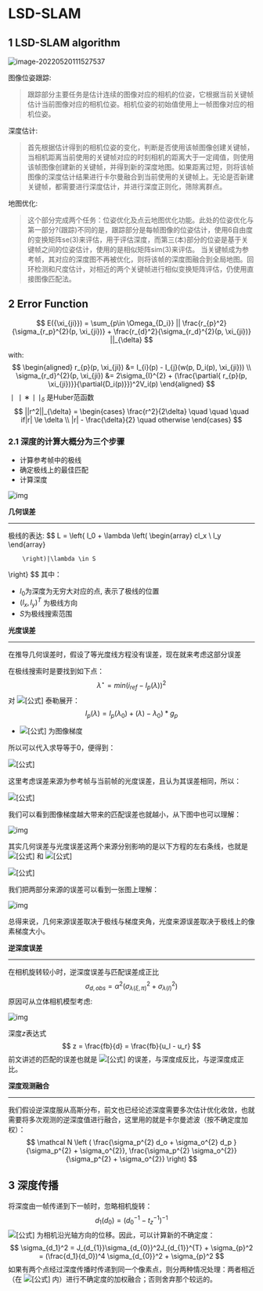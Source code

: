 # LSD-SLAM

## 1 LSD-SLAM algorithm

![image-20220520111527537](/home/quan/.config/Typora/typora-user-images/image-20220520111527537.png)

图像位姿跟踪:

>  跟踪部分主要任务是估计连续的图像对应的相机的位姿，它根据当前关键帧估计当前图像对应的相机位姿。相机位姿的初始值使用上一帧图像对应的相机位姿。	

深度估计:

>  首先根据估计得到的相机位姿的变化，判断是否使用该帧图像创建关键帧，当相机距离当前使用的关键帧对应的时刻相机的距离大于一定阈值，则使用该帧图像创建新的关键帧，并得到新的深度地图。如果距离过短，则将该帧图像的深度估计结果进行卡尔曼融合到当前使用的关键帧上。无论是否新建关键帧，都需要进行深度估计，并进行深度正则化，筛除离群点。

地图优化:

> 这个部分完成两个任务：位姿优化及点云地图优化功能。此处的位姿优化与第一部分?(跟踪)不同的是，跟踪部分是每帧图像的位姿估计，使用6自由度的变换矩阵se(3)来评估，用于评估深度，而第三(本)部分的位姿是基于关键帧之间的位姿估计，使用的是相似矩阵sim(3)来评估。
> 当关键帧成为参考帧，其对应的深度图不再被优化，则将该帧的深度图融合到全局地图。回环检测和尺度估计，对相近的两个关键帧进行相似变换矩阵评估，仍使用直接图像匹配法。

## 2 Error Function

$$
E({\xi_{ji}}) = \sum_{p\in \Omega_{D_i}} ||  \frac{r_{p}^2}{\sigma_{r_p}^{2}(p, \xi_{ji})} + \frac{r_{d}^2}{\sigma_{r_d}^{2}(p, \xi_{ji})}  ||_{\delta}
$$

with:
$$
\begin{aligned}
    r_{p}(p, \xi_{ji}) &= I_{i}(p) - I_{j}(w(p, D_i(p), \xi_{ji})) \\
    \sigma_{r_d}^{2}(p, \xi_{ji}) &= 2\sigma_{I}^{2} + (\frac{\partial{ r_{p}(p, \xi_{ji})}}{\partial{D_i(p)}})^2V_i(p)
\end{aligned}
$$
$∣∣ ∗ ∣∣_δ$ 是Huber范函数
$$
||r^2||_{\delta} =
\begin{cases}
	\frac{r^2}{2\delta} 		\quad \quad  \quad if|r| \le \delta \\
	|r| - \frac{\delta}{2}		\quad 	otherwise
\end{cases}
$$


### 2.1 深度的计算大概分为三个步骤

* 计算参考帧中的极线
* 确定极线上的最佳匹配
* 计算深度



![img](https://pic4.zhimg.com/v2-7ddd2b8de8ef9829ed9d77b65cc8f09f_b.jpg)

**几何误差**

----

极线的表达:
$$
L = \left\{ 
	l_0 + 
	\lambda 
		\left( 
		\begin{array} 
			cl_x \\ 
			l_y 
		\end{array}
	
		\right)|\lambda \in S
\right\}
$$
其中：

* $l_0$为深度为无穷大对应的点, 表示了极线的位置
* $(l_x, l_y)^T$ 为极线方向
* $S$为极线搜索范围



**光度误差**

----

在推导几何误差时，假设了等光度线方程没有误差，现在就来考虑这部分误差

在极线搜索时是要找到如下点：
$$
\lambda^{\star} =min (i_{ref} - I_{p}(\lambda))^2
$$
对 ![[公式]](https://www.zhihu.com/equation?tex=I_p%28%5Clambda%29) 泰勒展开：
$$
I_{p}(\lambda) = I_{p}(\lambda_{0}) + (\lambda) - \lambda_{0}) \ast g_p
$$

* ![[公式]](https://www.zhihu.com/equation?tex=g_p) 为图像梯度

所以可以代入求导等于0，便得到：

![[公式]](https://www.zhihu.com/equation?tex=%5Clambda+%5E+%7B+%2A+%7D+%28+I+%29+%3D+%5Clambda+_+%7B+0+%7D+%2B+%5Cleft%28+i+_+%7B+%5Ctext+%7B+ref+%7D+%7D+-+I+_+%7B+p+%7D+%5Cleft%28+%5Clambda+_+%7B+0+%7D+%5Cright%29+%5Cright%29+g+_+%7B+p+%7D+%5E+%7B+-+1+%7D%5C%5C)

这里考虑误差来源为参考帧与当前帧的光度误差，且认为其误差相同，所以：

![[公式]](https://www.zhihu.com/equation?tex=%5Csigma+_+%7B+%5Clambda+%28+I+%29+%7D+%5E+%7B+2+%7D+%3D+J+_+%7B+%5Clambda+%5E+%7B+%2A+%7D+%28+I+%29+%7D+%5Cleft%28+%5Cbegin%7Barray%7D+%7B+c+c+%7D+%7B+%5Csigma+_+%7B+i+%7D+%5E+%7B+2+%7D+%7D+%26+%7B+0+%7D+%5C%5C+%7B+0+%7D+%26+%7B+%5Csigma+_+%7B+i+%7D+%5E+%7B+2+%7D+%7D+%5Cend%7Barray%7D+%5Cright%29+J+_+%7B+%5Clambda+%5E+%7B+%2A+%7D+%28+I+%29+%7D+%3D+%5Cfrac+%7B+2+%5Csigma+_+%7B+i+%7D+%5E+%7B+2+%7D+%7D+%7B+g+_+%7B+p+%7D+%5E+%7B+2+%7D+%7D%5C%5C)

我们可以看到图像梯度越大带来的匹配误差也就越小，从下图中也可以理解：

![img](https://pic2.zhimg.com/v2-7a38290f5712f51fe23fab3a2dcac729_b.jpg)

其实几何误差与光度误差这两个来源分别影响的是以下方程的左右条线，也就是 ![[公式]](https://www.zhihu.com/equation?tex=l_0) 和 ![[公式]](https://www.zhihu.com/equation?tex=g_0)

![[公式]](https://www.zhihu.com/equation?tex=l+_+%7B+0+%7D+%2B+%5Clambda+%5E+%7B+%2A+%7D+%5Cleft%28+%5Cbegin%7Barray%7D+%7B+c+%7D+%7B+l+_+%7B+x+%7D+%7D+%5C%5C+%7B+l+_+%7B+y+%7D+%7D+%5Cend%7Barray%7D+%5Cright%29+%5Cstackrel+%7B+%21+%7D+%7B+%3D+%7D+g+_+%7B+0+%7D+%2B+%5Cgamma+%5Cleft%28+%5Cbegin%7Barray%7D+%7B+c+%7D+%7B+-+g+_+%7B+y+%7D+%7D+%5C%5C+%7B+g+_+%7B+x+%7D+%7D+%5Cend%7Barray%7D+%5Cright%29+%2C+%5Cquad+%5Cgamma+%5Cin+%5Cmathbb+%7B+R+%7D%5C%5C)

我们把两部分来源的误差可以看到一张图上理解：

![img](https://pic1.zhimg.com/v2-5c0392806d801e0af63fb34b3b4b5b20_b.jpg)

总得来说，几何来源误差取决于极线与梯度夹角，光度来源误差取决于极线上的像素梯度大小。



**逆深度误差**

----

在相机旋转较小时，逆深度误差与匹配误差成正比
$$
\sigma_{d, obs} = \alpha^2(\sigma_{\lambda(\xi,\pi)}^2 + \sigma_{\lambda(I)}^2)
$$
原因可从立体相机模型考虑:

![img](https://pic4.zhimg.com/v2-2175733e8f04a4a482956aa923c3a06b_b.jpg)

深度$z$表达式
$$
z = \frac{fb}{d} = \frac{fb}{u_l - u_r}
$$
前文讲述的匹配的误差也就是 ![[公式]](https://www.zhihu.com/equation?tex=d) 的误差，与深度成反比，与逆深度成正比。



**深度观测融合**

----

我们假设逆深度服从高斯分布，前文也已经论述深度需要多次估计优化收敛，也就需要将多次观测的逆深度值进行融合，这里用的就是卡尔曼滤波（按不确定度加权）：
$$
\mathcal N
\left (
\frac{\sigma_p^{2} d_o + \sigma_o^{2} d_p }{\sigma_p^{2} + \sigma_o^{2}}, 
\frac{\sigma_p^{2}  \sigma_o^{2}}{\sigma_p^{2} + \sigma_o^{2}}
\right)
$$

## 3 深度传播

将深度由一帧传递到下一帧时，忽略相机旋转：
$$
d_1(d_0) = (d_0^{-1} - t_z^{-1})^{-1}
$$
![[公式]](https://www.zhihu.com/equation?tex=t_z) 为相机沿光轴方向的位移。因此，可以计算新的不确定度：
$$
\sigma_{d_1}^2 = J_{d_{1}}\sigma_{d_{0}}^2J_{d_{1}}^{T} + \sigma_{p}^2 = 
(\frac{d_1}{d_0})^4 \sigma_{d_{0}}^2 + \sigma_{p}^2
$$
如果有两个点经过深度传播时传递到同一个像素点，则分两种情况处理：两者相近（在 ![[公式]](https://www.zhihu.com/equation?tex=2%5Csigma) 内）进行不确定度的加权融合；否则舍弃那个较远的。